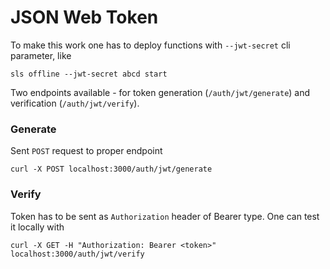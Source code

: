 # JSON Web Token 

To make this work one has to deploy functions with `--jwt-secret` cli parameter, like

```
sls offline --jwt-secret abcd start
```

Two endpoints available - for token generation (`/auth/jwt/generate`) and verification (`/auth/jwt/verify`).

### Generate 
 
Sent `POST` request to proper endpoint

```
curl -X POST localhost:3000/auth/jwt/generate
```

### Verify

Token has to be sent as `Authorization` header of Bearer type. One can test it locally with 

```
curl -X GET -H "Authorization: Bearer <token>" localhost:3000/auth/jwt/verify
```